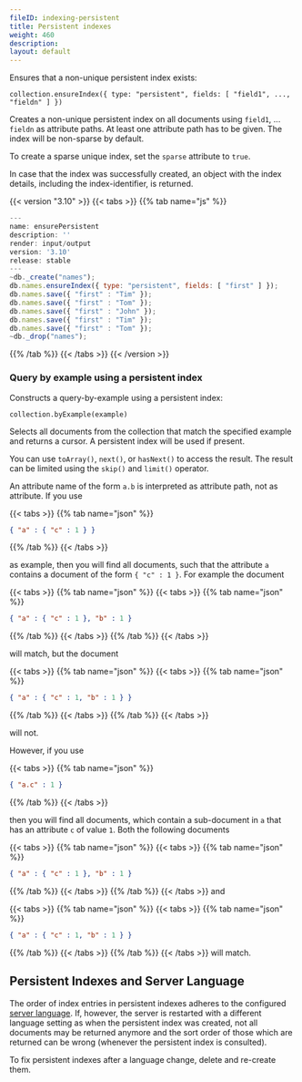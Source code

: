 ```yaml
---
fileID: indexing-persistent
title: Persistent indexes
weight: 460
description: 
layout: default
---
```

Ensures that a non-unique persistent index exists:

`collection.ensureIndex({ type: "persistent", fields: [ "field1", ..., "fieldn" ] })`

Creates a non-unique persistent index on all documents using `field1`, ...
`fieldn` as attribute paths. At least one attribute path has to be given.
The index will be non-sparse by default.

To create a sparse unique index, set the `sparse` attribute to `true`.

In case that the index was successfully created, an object with the index
details, including the index-identifier, is returned.


 {{< version "3.10" >}}
{{< tabs >}}
{{% tab name="js" %}}
```js
---
name: ensurePersistent
description: ''
render: input/output
version: '3.10'
release: stable
---
~db._create("names");
db.names.ensureIndex({ type: "persistent", fields: [ "first" ] });
db.names.save({ "first" : "Tim" });
db.names.save({ "first" : "Tom" });
db.names.save({ "first" : "John" });
db.names.save({ "first" : "Tim" });
db.names.save({ "first" : "Tom" });
~db._drop("names");
```
{{% /tab %}}
{{< /tabs >}}
{{< /version >}}
 



### Query by example using a persistent index

Constructs a query-by-example using a persistent index:

`collection.byExample(example)`

Selects all documents from the collection that match the specified example 
and returns a cursor. A persistent index will be used if present.

You can use `toArray()`, `next()`, or `hasNext()` to access the
result. The result can be limited using the `skip()` and `limit()`
operator.

An attribute name of the form `a.b` is interpreted as attribute path,
not as attribute. If you use

{{< tabs >}}
{{% tab name="json" %}}
```json
{ "a" : { "c" : 1 } }
```
{{% /tab %}}
{{< /tabs >}}

as example, then you will find all documents, such that the attribute
`a` contains a document of the form `{ "c" : 1 }`. For example the document

{{< tabs >}}
{{% tab name="json" %}}
{{< tabs >}}
{{% tab name="json" %}}
```json
{ "a" : { "c" : 1 }, "b" : 1 }
```
{{% /tab %}}
{{< /tabs >}}
{{% /tab %}}
{{< /tabs >}}

will match, but the document

{{< tabs >}}
{{% tab name="json" %}}
{{< tabs >}}
{{% tab name="json" %}}
```json
{ "a" : { "c" : 1, "b" : 1 } }
```
{{% /tab %}}
{{< /tabs >}}
{{% /tab %}}
{{< /tabs >}}

will not.

However, if you use

{{< tabs >}}
{{% tab name="json" %}}
```json
{ "a.c" : 1 }
```
{{% /tab %}}
{{< /tabs >}}

then you will find all documents, which contain a sub-document in `a`
that has an attribute `c` of value `1`. Both the following documents

{{< tabs >}}
{{% tab name="json" %}}
{{< tabs >}}
{{% tab name="json" %}}
```json
{ "a" : { "c" : 1 }, "b" : 1 }
```
{{% /tab %}}
{{< /tabs >}}
{{% /tab %}}
{{< /tabs >}}
and

{{< tabs >}}
{{% tab name="json" %}}
{{< tabs >}}
{{% tab name="json" %}}
```json
{ "a" : { "c" : 1, "b" : 1 } }
```
{{% /tab %}}
{{< /tabs >}}
{{% /tab %}}
{{< /tabs >}}
will match.

## Persistent Indexes and Server Language

The order of index entries in persistent indexes adheres to the configured
[server language](../../programs-tools/arangodb-server/programs-arangod-options#--default-language).
If, however, the server is restarted with a different language setting as when
the persistent index was created, not all documents may be returned anymore and
the sort order of those which are returned can be wrong (whenever the persistent
index is consulted).

To fix persistent indexes after a language change, delete and re-create them.

